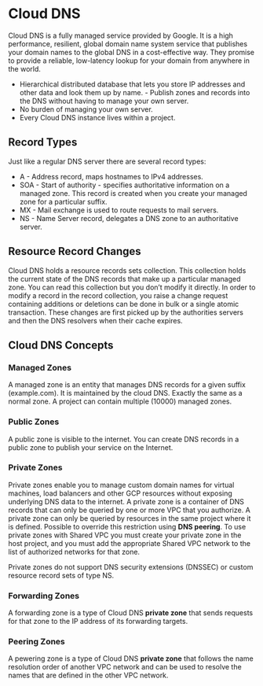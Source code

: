 # Cloud DNS

Cloud DNS is a fully managed service provided by Google. It is a high performance, resilient, global domain name system service that publishes your domain names to the global DNS in a cost-effective way.
They promise to provide a reliable, low-latency lookup for your domain from anywhere in the world.

- Hierarchical distributed database that lets you store IP addresses and other data and look them up by name. - Publish zones and records into the DNS without having to manage your own server.
- No burden of managing your own server.
- Every Cloud DNS instance lives within a project.

## Record Types

Just like a regular DNS server there are several record types:

- A - Address record, maps hostnames to IPv4 addresses.
- SOA - Start of authority - specifies authoritative information on a managed zone. This record is created when you create your managed zone for a particular suffix.
- MX - Mail exchange is used to route requests to mail servers.
- NS - Name Server record, delegates a DNS zone to an authoritative server.

## Resource Record Changes

Cloud DNS holds a resource records sets collection. This collection holds the current state of the DNS records that  make up a particular managed zone. You can read this collection but you don’t modify it directly. In order to modify a record in the record collection, you raise a change request containing additions or deletions can be done in bulk or a single atomic transaction. These changes are first picked up by the authorities servers and then the DNS resolvers when their cache expires.

## Cloud DNS Concepts

### Managed Zones

A managed zone is an entity that manages DNS records for a given suffix (example.com). It is maintained by the cloud DNS. Exactly the same as a normal zone. A project can contain multiple (10000) managed zones.

### Public Zones

A public zone is visible to the internet. You can create DNS records in a public zone to publish your service on the Internet.

### Private Zones

Private zones enable you to manage custom domain names for virtual machines, load balancers and other GCP resources without exposing underlying DNS data to the internet.
A private zone is a container of DNS records that can only be queried by one or more VPC that you authorize.
A private zone can only be queried by resources in the same project where it is defined. Possible to override this restriction using **DNS peering**.
To use private zones with Shared VPC you must create your private zone in the host project, and you must add the appropriate Shared VPC network to the list of authorized networks for that zone.

Private zones do not support DNS security extensions (DNSSEC) or custom resource record sets of type NS.

### Forwarding Zones

A forwarding zone is a type of Cloud DNS **private zone** that sends requests for that zone to the IP address of its forwarding targets.

### Peering Zones

A pewering zone is a type of Cloud DNS **private zone** that follows the name resolution order of another VPC network and can be used to resolve the names that are defined in the other VPC network.